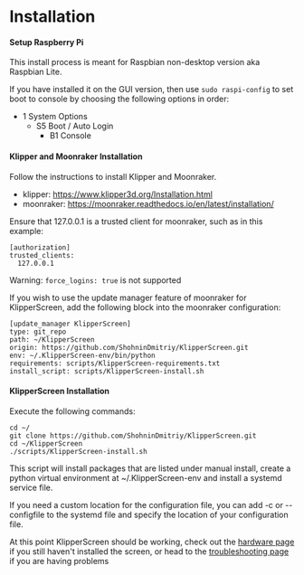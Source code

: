 # Installation

#### Setup Raspberry Pi
This install process is meant for Raspbian non-desktop version aka Raspbian Lite.

If you have installed it on the GUI version, then use `sudo raspi-config` to set boot to console by choosing the following options in order:

* 1 System Options
    * S5 Boot / Auto Login
        * B1 Console

#### Klipper and Moonraker Installation

Follow the instructions to install Klipper and Moonraker.
* klipper: https://www.klipper3d.org/Installation.html
* moonraker: https://moonraker.readthedocs.io/en/latest/installation/

Ensure that 127.0.0.1 is a trusted client for moonraker, such as in this example:
```
[authorization]
trusted_clients:
  127.0.0.1
```
Warning: `force_logins: true` is not supported

If you wish to use the update manager feature of moonraker for KlipperScreen, add the following block into the moonraker
configuration:
```
[update_manager KlipperScreen]
type: git_repo
path: ~/KlipperScreen
origin: https://github.com/ShohninDmitriy/KlipperScreen.git
env: ~/.KlipperScreen-env/bin/python
requirements: scripts/KlipperScreen-requirements.txt
install_script: scripts/KlipperScreen-install.sh
```

#### KlipperScreen Installation
Execute the following commands:
```
cd ~/
git clone https://github.com/ShohninDmitriy/KlipperScreen.git
cd ~/KlipperScreen
./scripts/KlipperScreen-install.sh
```

This script will install packages that are listed under manual install, create a python virtual environment at
~/.KlipperScreen-env and install a systemd service file.

If you need a custom location for the configuration file, you can add -c or --configfile to the systemd file and specify
the location of your configuration file.

At this point KlipperScreen should be working, check out the [hardware page](Hardware.md) if you still haven't installed the screen, or head to the [troubleshooting page](Troubleshooting.md) if you are having problems
